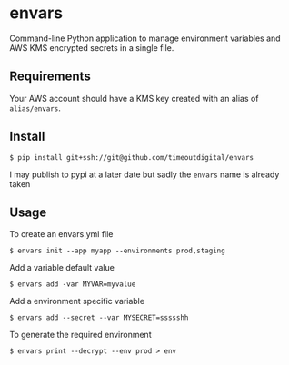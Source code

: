 # envars

Command-line Python application to manage environment variables and AWS KMS encrypted secrets in a single file.

## Requirements

Your AWS account should have a KMS key created with an alias of `alias/envars`.

## Install

```
$ pip install git+ssh://git@github.com/timeoutdigital/envars
```

I may publish to pypi at a later date but sadly the `envars` name is already taken

## Usage

To create an envars.yml file

```
$ envars init --app myapp --environments prod,staging
```

Add a variable default value

```
$ envars add -var MYVAR=myvalue
```

Add a environment specific variable

```
$ envars add --secret --var MYSECRET=ssssshh
```

To generate the required environment

```
$ envars print --decrypt --env prod > env
```
